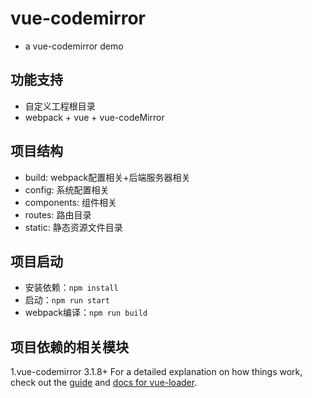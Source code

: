 # vue-codemirror
* a vue-codemirror demo

## 功能支持

* 自定义工程根目录
* webpack + vue + vue-codeMirror

## 项目结构
* build: webpack配置相关+后端服务器相关
* config: 系统配置相关
* components: 组件相关
* routes: 路由目录
* static: 静态资源文件目录

## 项目启动
* 安装依赖：```npm install```
* 启动：```npm run start```
* webpack编译：```npm run build```


## 项目依赖的相关模块
1.vue-codemirror 3.1.8+
For a detailed explanation on how things work, check out the [guide](http://vuejs-templates.github.io/webpack/) and [docs for vue-loader](http://vuejs.github.io/vue-loader).
